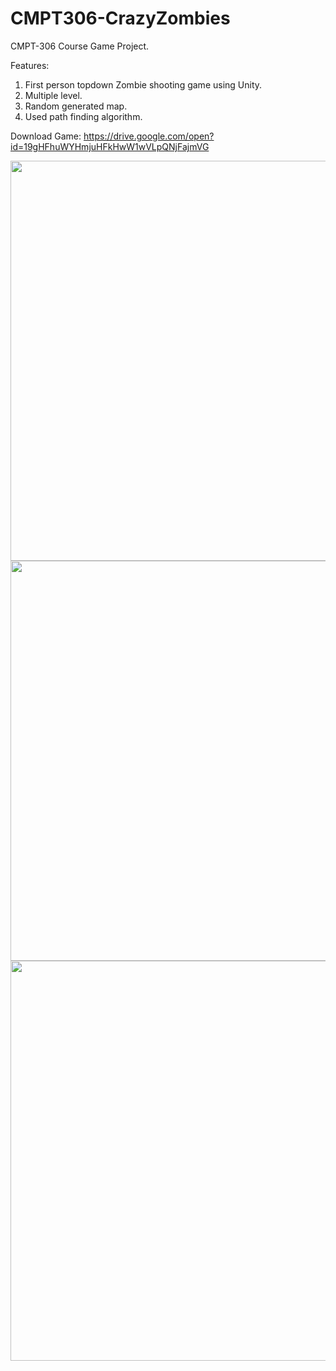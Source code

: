 # CMPT306-CrazyZombies
CMPT-306 Course Game Project.

Features:
1. First person topdown Zombie shooting game using Unity.
2. Multiple level.
3. Random generated map.
4. Used path finding algorithm.

Download Game: https://drive.google.com/open?id=19gHFhuWYHmjuHFkHwW1wVLpQNjFajmVG

<a href="url"><img src="https://drive.google.com/uc?export=view&id=1BWCdAnwNMkrI1upfB3N9YkAP71YTjjcq" align="left" height="640" width="790" ></a>

<a href="url"><img src="https://drive.google.com/uc?export=view&id=12kd_W9bpqLLneC-GfhdAw4yD0Gh8NU1Y" align="left" height="640" width="790" ></a>

<a href="url"><img src="https://drive.google.com/uc?export=view&id=1WgNZAcn2akCtw8hIb-e-f7IUXUnmGXdB" align="left" height="640" width="790" ></a>

